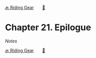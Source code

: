 [🔙 Riding Gear][previous-chapter]&nbsp;&nbsp;&nbsp;&nbsp;&nbsp;&nbsp;&nbsp;[🏡][readme]

# Chapter 21. Epilogue

_Notes_

[🔙 Riding Gear][previous-chapter]&nbsp;&nbsp;&nbsp;&nbsp;&nbsp;&nbsp;&nbsp;[🏡][readme]

[readme]: README.md
[previous-chapter]: ch20-riding-gear.md